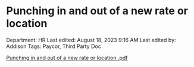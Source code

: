# Punching in and out of a new rate or location

Department: HR
Last edited: August 18, 2023 9:16 AM
Last edited by: Addison
Tags: Paycor, Third Party Doc

[Punching in and out of a new rate or location .pdf](Punching_in_and_out_of_a_new_rate_or_location_.pdf)